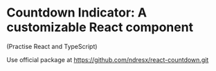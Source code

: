 # Countdown Indicator: A customizable React component

(Practise React and TypeScript)

Use official package at https://github.com/ndresx/react-countdown.git